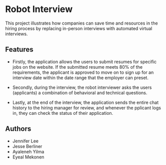 # Robot Interview
This project illustrates how companies can save time and resources in the hiring process by replacing in-person interviews with automated virtual interviews. 

## Features
* Firstly, the application allows the users to submit resumes for specific jobs on the website. If the submitted resume meets 80% of the requirements, the applicant is approved to move on to sign up for an interview date within the date range that the employer can preset.

* Secondly, during the interview, the robot interviewer asks the users (applicants) a combination of behavioral and technical questions.

* Lastly, at the end of the interview, the application sends the entire chat history to the hiring manager for review, and whenever the pplicant logs in, they can check the status of their application.

## Authors
* Jennifer Lee
* Jesse Berliner
* Ayaleneh Yilma
* Eyeal Mekonen

